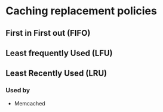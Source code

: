 # Caching replacement policies

## First in First out (FIFO)
## Least frequently Used (LFU)
## Least Recently Used (LRU)
### Used by
  - Memcached